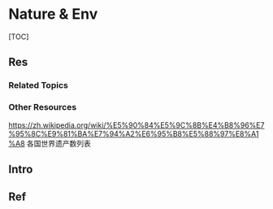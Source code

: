 # Nature & Env

[TOC]



## Res
### Related Topics


### Other Resources
https://zh.wikipedia.org/wiki/%E5%90%84%E5%9C%8B%E4%B8%96%E7%95%8C%E9%81%BA%E7%94%A2%E6%95%B8%E5%88%97%E8%A1%A8
各国世界遗产数列表


## Intro



## Ref
[Rising sea levels are threatening this Pacific paradise - Tuvalu]: https://edition.cnn.com/interactive/2019/05/world/tuvalu-climate-change-cnnphotos/
